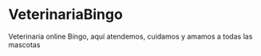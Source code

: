 # VeterinariaBingo
Veterinaria online Bingo, aquí atendemos, cuidamos y amamos a todas las mascotas 

